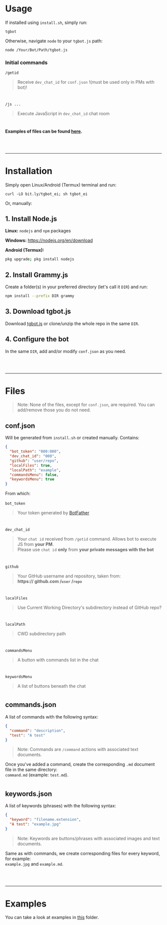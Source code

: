 # Usage
If installed using `install.sh`, simply run:
```
tgbot
```
Otherwise, navigate `node` to your `tgbot.js` path:
```
node /Your/Bot/Path/tgbot.js
```
### Initial commands
`/getid`
> Receive `dev_chat_id` for `conf.json` !(must be used only in PMs with bot)!
#
`/js ...`
> Execute JavaScript in `dev_chat_id` chat room
#
**Examples of files can be found [here](https://github.com/reineimi/tgbot/tree/main/example).**

<br><br><hr>

# Installation
Simply open Linux/Android (Termux) terminal and run:
```
curl -LO bit.ly/tgbot_ei; sh tgbot_ei
```
Or, manually:
## 1. Install Node.js
**Linux:** `nodejs` and `npm` packages

**Windows:** https://nodejs.org/en/download

**Android (Termux):**
```sh
pkg upgrade; pkg install nodejs
```

## 2. Install Grammy.js
Create a folder(s) in your preferred directory (let's call it `DIR`) and run:
```sh
npm install --prefix DIR grammy
```

## 3. Download tgbot.js
Download [tgbot.js](https://github.com/reineimi/tgbot/blob/main/tgbot.js) or clone/unzip the whole repo in the same `DIR`.

## 4. Configure the bot
In the same `DIR`, add and/or modify `conf.json` as you need.

<br><br><hr>

# Files
> Note: None of the files, except for `conf.json`, are required. You can add/remove those you do not need.

## conf.json
Will be generated from `install.sh` or created manually. Contains:
```json
{
  "bot_token": "000:000",
  "dev_chat_id": "000",
  "github": "user/repo",
  "localFiles": true,
  "localPath": "example",
  "commandsMenu": false,
  "keywordsMenu": true
}
```
From which:<br><br>
`bot_token`
> Your token generated by [BotFather](https://t.me/botfather)
#
`dev_chat_id`
> Your `chat id` received from `/getid` command. Allows bot to execute JS from **your PM**.<br>
> Please use `chat id` **only** from **your private messages with the bot**
#
`github`
> Your GitHub username and repository, taken from:<br>
> **https:// github.com /`user` /`repo`**
#
`localFiles`
> Use Current Working Directory's subdirectory instead of GitHub repo?
#
`localPath`
> CWD subdirectory path
#
`commandsMenu`
> A button with commands list in the chat
#
`keywordsMenu`
> A list of buttons beneath the chat

#
## commands.json
A list of commands with the following syntax:
```json
{
  "command": "description",
  "test": "A test"
}
```
> Note: Commands are `/command` actions with associated text documents.

Once you've added a command, create the corresponding `.md` document file in the same directory:<br>
`command.md` (example: `test.md`).

#
## keywords.json
A list of keywords (phrases) with the following syntax:
```json
{
  "keyword": "filename.extension",
  "A test": "example.jpg"
}
```
> Note: Keywords are buttons/phrases with associated images and text documents.

Same as with commands, we create corresponding files for every keyword, for example:<br>
`example.jpg` and `example.md`.

<br><br><hr>

# Examples
You can take a look at examples in [this](https://github.com/reineimi/tgbot/tree/main/example) folder.
